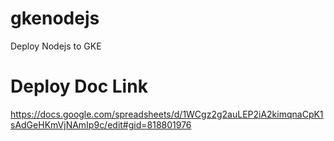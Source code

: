 # gkenodejs
 Deploy Nodejs to GKE

# Deploy Doc Link
https://docs.google.com/spreadsheets/d/1WCgz2g2auLEP2iA2kimqnaCpK1sAdGeHKmVjNAmIp9c/edit#gid=818801976